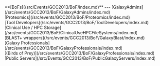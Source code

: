 <div class='linkbox'>
**[BoFs](/src/Events/GCC2013/BoF/index.md)**
---
[GalaxyAdmins](/src/events/GCC2013/BoF/GalaxyAdmins/index.md)<br />
[Proteomics](/src/events/GCC2013/BoF/Proteomics/index.md)<br />
[Tool Developers](/src/events/GCC2013/BoF/ToolDevelopers/index.md)<br />
[Clinical Use / HPC Storage](/src/events/GCC2013/BoF/ClinicalUseHPCFileSystems/index.md)<br />
[BLAST+ wrappers](/src/events/GCC2013/BoF/GalaxyBlast/index.md)<br />
[Galaxy Professionals](/src/events/GCC2013/BoF/GalaxyProfessionals/index.md)<br />
[(Birds of Prey)](/src/events/GCC2013/BoF/GalaxyProfessionals/index.md)<br />
[Public Servers](/src/Events/GCC2013/BoF/PublicGalaxyServers/index.md)<br />
</div>
